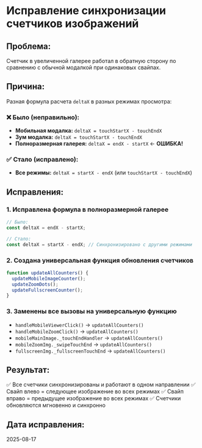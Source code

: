 # Исправление синхронизации счетчиков изображений

## Проблема:
Счетчик в увеличенной галерее работал в обратную сторону по сравнению с обычной модалкой при одинаковых свайпах.

## Причина:
Разная формула расчета `deltaX` в разных режимах просмотра:

### ❌ Было (неправильно):
- **Мобильная модалка:** `deltaX = touchStartX - touchEndX`
- **Зум модалка:** `deltaX = touchStartX - touchEndX`  
- **Полноразмерная галерея:** `deltaX = endX - startX` ← **ОШИБКА!**

### ✅ Стало (исправлено):
- **Все режимы:** `deltaX = startX - endX` (или `touchStartX - touchEndX`)

## Исправления:

### 1. Исправлена формула в полноразмерной галерее
```javascript
// Было:
const deltaX = endX - startX;

// Стало:
const deltaX = startX - endX; // Синхронизировано с другими режимами
```

### 2. Создана универсальная функция обновления счетчиков
```javascript
function updateAllCounters() {
  updateMobileImageCounter();
  updateZoomDots();
  updateFullscreenCounter();
}
```

### 3. Заменены все вызовы на универсальную функцию
- `handleMobileViewerClick()` → `updateAllCounters()`
- `handleMobileZoomClick()` → `updateAllCounters()`
- `mobileMainImage._touchEndHandler` → `updateAllCounters()`
- `mobileZoomImg._swipeTouchEnd` → `updateAllCounters()`
- `fullscreenImg._fullscreenTouchEnd` → `updateAllCounters()`

## Результат:
✅ Все счетчики синхронизированы и работают в одном направлении
✅ Свайп влево = следующее изображение во всех режимах
✅ Свайп вправо = предыдущее изображение во всех режимах
✅ Счетчики обновляются мгновенно и синхронно

## Дата исправления:
2025-08-17
